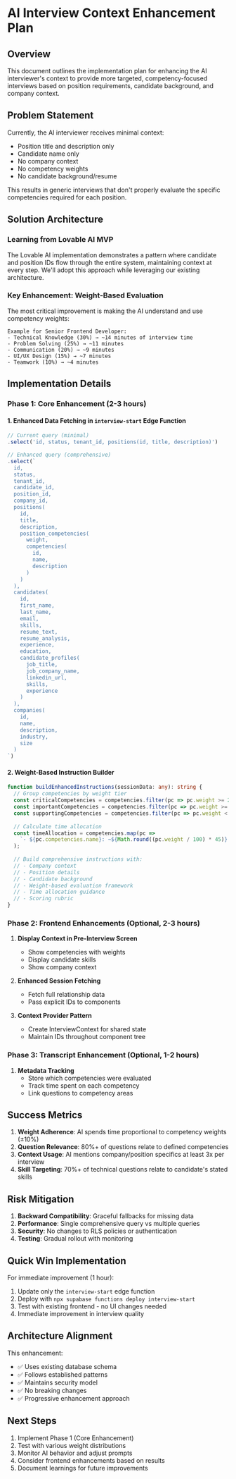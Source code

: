 # AI Interview Context Enhancement Plan

## Overview
This document outlines the implementation plan for enhancing the AI interviewer's context to provide more targeted, competency-focused interviews based on position requirements, candidate background, and company context.

## Problem Statement
Currently, the AI interviewer receives minimal context:
- Position title and description only
- Candidate name only
- No company context
- No competency weights
- No candidate background/resume

This results in generic interviews that don't properly evaluate the specific competencies required for each position.

## Solution Architecture

### Learning from Lovable AI MVP
The Lovable AI implementation demonstrates a pattern where candidate and position IDs flow through the entire system, maintaining context at every step. We'll adopt this approach while leveraging our existing architecture.

### Key Enhancement: Weight-Based Evaluation

The most critical improvement is making the AI understand and use competency weights:

```
Example for Senior Frontend Developer:
- Technical Knowledge (30%) → ~14 minutes of interview time
- Problem Solving (25%) → ~11 minutes
- Communication (20%) → ~9 minutes
- UI/UX Design (15%) → ~7 minutes
- Teamwork (10%) → ~4 minutes
```

## Implementation Details

### Phase 1: Core Enhancement (2-3 hours)

#### 1. Enhanced Data Fetching in `interview-start` Edge Function

```typescript
// Current query (minimal)
.select('id, status, tenant_id, positions(id, title, description)')

// Enhanced query (comprehensive)
.select(`
  id,
  status,
  tenant_id,
  candidate_id,
  position_id,
  company_id,
  positions(
    id,
    title,
    description,
    position_competencies(
      weight,
      competencies(
        id,
        name,
        description
      )
    )
  ),
  candidates(
    id,
    first_name,
    last_name,
    email,
    skills,
    resume_text,
    resume_analysis,
    experience,
    education,
    candidate_profiles(
      job_title,
      job_company_name,
      linkedin_url,
      skills,
      experience
    )
  ),
  companies(
    id,
    name,
    description,
    industry,
    size
  )
`)
```

#### 2. Weight-Based Instruction Builder

```typescript
function buildEnhancedInstructions(sessionData: any): string {
  // Group competencies by weight tier
  const criticalCompetencies = competencies.filter(pc => pc.weight >= 25);
  const importantCompetencies = competencies.filter(pc => pc.weight >= 15 && pc.weight < 25);
  const supportingCompetencies = competencies.filter(pc => pc.weight < 15);
  
  // Calculate time allocation
  const timeAllocation = competencies.map(pc => 
    `- ${pc.competencies.name}: ~${Math.round((pc.weight / 100) * 45)} minutes`
  );
  
  // Build comprehensive instructions with:
  // - Company context
  // - Position details
  // - Candidate background
  // - Weight-based evaluation framework
  // - Time allocation guidance
  // - Scoring rubric
}
```

### Phase 2: Frontend Enhancements (Optional, 2-3 hours)

1. **Display Context in Pre-Interview Screen**
   - Show competencies with weights
   - Display candidate skills
   - Show company context

2. **Enhanced Session Fetching**
   - Fetch full relationship data
   - Pass explicit IDs to components

3. **Context Provider Pattern**
   - Create InterviewContext for shared state
   - Maintain IDs throughout component tree

### Phase 3: Transcript Enhancement (Optional, 1-2 hours)

1. **Metadata Tracking**
   - Store which competencies were evaluated
   - Track time spent on each competency
   - Link questions to competency areas

## Success Metrics

1. **Weight Adherence**: AI spends time proportional to competency weights (±10%)
2. **Question Relevance**: 80%+ of questions relate to defined competencies
3. **Context Usage**: AI mentions company/position specifics at least 3x per interview
4. **Skill Targeting**: 70%+ of technical questions relate to candidate's stated skills

## Risk Mitigation

1. **Backward Compatibility**: Graceful fallbacks for missing data
2. **Performance**: Single comprehensive query vs multiple queries
3. **Security**: No changes to RLS policies or authentication
4. **Testing**: Gradual rollout with monitoring

## Quick Win Implementation

For immediate improvement (1 hour):
1. Update only the `interview-start` edge function
2. Deploy with `npx supabase functions deploy interview-start`
3. Test with existing frontend - no UI changes needed
4. Immediate improvement in interview quality

## Architecture Alignment

This enhancement:
- ✅ Uses existing database schema
- ✅ Follows established patterns
- ✅ Maintains security model
- ✅ No breaking changes
- ✅ Progressive enhancement approach

## Next Steps

1. Implement Phase 1 (Core Enhancement)
2. Test with various weight distributions
3. Monitor AI behavior and adjust prompts
4. Consider frontend enhancements based on results
5. Document learnings for future improvements 
